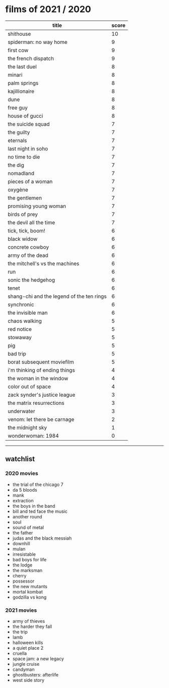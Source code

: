 # films of 2021 / 2020

|title                                     |score|
|------------------------------------------|-----|
|shithouse                                 |10   |
|spiderman: no way home                    |9    |
|first cow                                 |9    |
|the french dispatch                       |9    |
|the last duel                             |8    |
|minari                                    |8    |
|palm springs                              |8    |
|kajillionaire                             |8    |
|dune                                      |8    |
|free guy                                  |8    |
|house of gucci                            |8    |
|the suicide squad                         |7    |
|the guilty                                |7    |
|eternals                                  |7    |
|last night in soho                        |7    |
|no time to die                            |7    |
|the dig                                   |7    |
|nomadland                                 |7    |
|pieces of a woman                         |7    |
|oxygène                                   |7    |
|the gentlemen                             |7    |
|promising young woman                     |7    |
|birds of prey                             |7    |
|the devil all the time                    |7    |
|tick, tick, boom!                         |6    |
|black widow                               |6    |
|concrete cowboy                           |6    |
|army of the dead                          |6    |
|the mitchell's vs the machines            |6    |
|run                                       |6    |
|sonic the hedgehog                        |6    |
|tenet                                     |6    |
|shang-chi and the legend of the ten rings |6    |
|synchronic                                |6    |
|the invisible man                         |6    |
|chaos walking                             |5    |
|red notice                                |5    |
|stowaway                                  |5    |
|pig                                       |5    |
|bad trip                                  |5    |
|borat subsequent moviefilm                |5    |
|i'm thinking of ending things             |4    |
|the woman in the window                   |4    |
|color out of space                        |4    |
|zack synder's justice league              |3    |
|the matrix resurrections                  |3    |
|underwater                                |3    |
|venom: let there be carnage               |2    |
|the midnight sky                          |1    |
|wonderwoman: 1984                         |0    |

---

## watchlist

### 2020 movies

- the trial of the chicago 7
- da 5 bloods
- mank
- extraction
- the boys in the band
- bill and ted face the music
- another round
- soul
- sound of metal
- the father
- judas and the black messiah
- downhill
- mulan
- irresistable
- bad boys for life
- the lodge
- the marksman
- cherry
- possessor
- the new mutants
- mortal kombat
- godzilla vs kong

### 2021 movies

- army of thieves
- the harder they fall
- the trip
- lamb
- halloween kills
- a quiet place 2
- cruella
- space jam: a new legacy
- jungle cruise
- candyman
- ghostbusters: afterlife
- west side story
